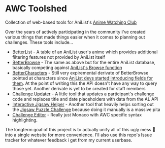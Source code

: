 # AWC Toolshed
Collection of web-based tools for AniList's [Anime Watching Club](https://anilist.co/forum/thread/4449)

Over the years of actively participating in the community i've created various things that made things easier when it comes to planning out challenges.
These tools include...
- [BetterList](https://koopz.rocks/betterlist/) - A table of an AniList user's anime which provides additional filtering features not provided by AniList itself
- [BetterBrowse](https://koopz.rocks/betterlist/better-browse.html) - The same as above but for the entire AniList database, basically competing against [AniList's Browse function](https://anilist.co/search/anime)
- [BetterCharacters](https://koopz.rocks/betterlist/better-characters.html) - Still very expiremental derivate of BetterBrowse pointed at characters since [AniList devs started introducing fields for them](https://anilist.co/forum/thread/3878/comment/811888). At the point of writing this the API doesn't have any way to query those yet. Another derivate is yet to be created for staff members
- [Challenge Updater](https://koopz.rocks/awc-updater/) - A little tool that updates a participant's challenge code and replaces title and date placeholders with data from the AL API
- [Interactive Jigsaw Helper](https://koopz.rocks/betterlist/jigsaw-interactive.html) - Another tool that heavily helps sorting out the [Jigsaw Puzzle Challenge](https://anilist.co/forum/thread/11405) because doing it manually is a massive pita
- [Challenge Editor](https://koopz.rocks/monaco) - Really just Monaco with AWC specific syntax highlighting.

The longterm goal of this project is to actually unify all of this ugly mess :clown_face: into a single website for more convenience.
I'll also use this repo's Issue tracker for whatever feedback i get from my current userbase.
